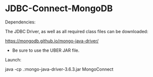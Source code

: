 # JDBC-Connect-MongoDB


Dependencies:

The JDBC Driver, as well as all required class files can be downloaded:

https://mongodb.github.io/mongo-java-driver/

* Be sure to use the UBER JAR file.


Launch:

java -cp .:mongo-java-driver-3.6.3.jar MongoConnect
